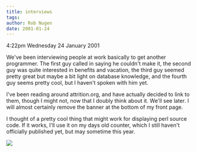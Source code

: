 ```yaml
---
title: interviews
tags: 
author: Rob Nugen
date: 2001-01-24
---
```


<p class=date>4:22pm Wednesday 24 January 2001</p>

<p>We've been interviewing people at work basically to
get another programmer.  The first guy called in
saying he couldn't make it, the second guy was quite
interested in benefits and vacation, the third guy
seemed pretty great but maybe a bit light on database
knowledge, and the fourth guy seems pretty cool, but I
haven't spoken with him yet.</p>

<p>I've been reading around attrition.org, and have
actually decided to link to them, though I might not,
now that I doubly think about it.  We'll see later.  I
will almost certainly remove the banner at the bottom
of my front page.</p>

<p>I thought of a pretty cool thing that might work
for displaying perl source code.  If it works, I'll
use it on my days old counter, which I still haven't
officially published yet, but may sometime this
year.</p>

<p><img src="/images/rob/wL-ROB.gif"/></p>
